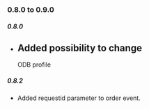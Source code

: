### 0.8.0 to 0.9.0

##### 0.8.0

* Added possibility to change
  ---

   ODB profile

##### 0.8.2

* Added requestid parameter to order event.



